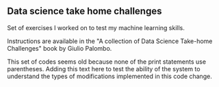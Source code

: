 ## Data science take home challenges

Set of exercises I worked on to test my machine learning skills.

Instructions are available in the "A collection of Data Science
Take-home Challenges" book by Giulio Palombo.

This set of codes seems old because none of the print statements use parentheses. Adding this text here to test the ability of the system to understand the types of modifications implemented in this code change.
